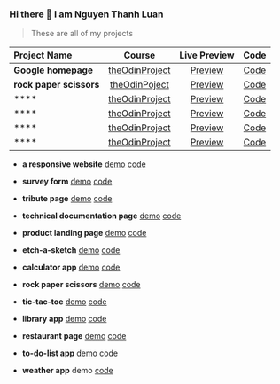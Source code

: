 ### Hi there 👋 I am Nguyen Thanh Luan

> These are all of my projects

| Project Name | Course | Live Preview | Code |
|:---|:---:|:---:|:---:|
| **Google homepage** | [theOdinProject](https://www.theodinproject.com/paths/foundations/courses/foundations/lessons/html-css) |[Preview](https://thanh-luan-nguyen.github.io/google-homepage) | [Code](https://github.com/thanh-luan-nguyen/google-homepage)|
| **rock paper scissors** | [theOdinPoject](https://www.theodinproject.com/paths/foundations/courses/foundations/lessons/rock-paper-scissors) | [Preview](https://thanh-luan-nguyen.github.io/rock-paper-scissors) | [Code](https://github.com/thanh-luan-nguyen/rock-paper-scissors) |
| **** | [theOdinProject]() | [Preview](https://thanh-luan-nguyen.github.io/*) | [Code](https://github.com/thanh-luan-nguyen/*) |
| **** | [theOdinProject]() | [Preview](https://thanh-luan-nguyen.github.io/*) | [Code](https://github.com/thanh-luan-nguyen/*) |
| **** | [theOdinProject]() | [Preview](https://thanh-luan-nguyen.github.io/*) | [Code](https://github.com/thanh-luan-nguyen/*) |
| **** | [theOdinProject]() | [Preview](https://thanh-luan-nguyen.github.io/*) | [Code](https://github.com/thanh-luan-nguyen/*) |



- **a responsive website** [demo](https://nguyen-thanh-luan-github.github.io/a-responsive-website-github.io/) [code](https://github.com/NGUYEN-THANH-LUAN-github/a-responsive-website-github.io)

- **survey form** [demo](https://nguyen-thanh-luan-github.github.io/survey-form.github.io/) [code](https://github.com/NGUYEN-THANH-LUAN-github/survey-form.github.io)

- **tribute page** [demo](https://nguyen-thanh-luan-github.github.io/tribute-page.github.io/) [code](https://github.com/NGUYEN-THANH-LUAN-github/tribute-page.github.io)

- **technical documentation page** [demo](https://nguyen-thanh-luan-github.github.io/technical-documentation-page.github.io/) [code](https://github.com/NGUYEN-THANH-LUAN-github/technical-documentation-page.github.io)

- **product landing page** [demo](https://nguyen-thanh-luan-github.github.io/product-landing-page.github.io/) [code](https://github.com/NGUYEN-THANH-LUAN-github/product-landing-page.github.io)

- **etch-a-sketch** [demo](https://nguyen-thanh-luan-github.github.io/etch-a-sketch.github.io/) [code](https://github.com/NGUYEN-THANH-LUAN-github/etch-a-sketch.github.io)

- **calculator app** [demo](https://nguyen-thanh-luan-github.github.io/calculator-app.github.io/) [code](https://github.com/NGUYEN-THANH-LUAN-github/calculator-app.github.io)

- **rock paper scissors** [demo](https://nguyen-thanh-luan-github.github.io/rock-paper-scissors.github.io/) [code](https://github.com/NGUYEN-THANH-LUAN-github/rock-paper-scissors.github.io)

- **tic-tac-toe** [demo](https://nguyen-thanh-luan-github.github.io/tic-tac-toe.github.io/) [code](https://github.com/NGUYEN-THANH-LUAN-github/tic-tac-toe.github.io)

- **library app** [demo](https://nguyen-thanh-luan-github.github.io/library.github.io/) [code](https://github.com/NGUYEN-THANH-LUAN-github/library.github.io)

- **restaurant page** [demo](https://nguyen-thanh-luan-github.github.io/restaurant-page.github.io/) [code](https://github.com/NGUYEN-THANH-LUAN-github/restaurant-page.github.io)

- **to-do-list app** [demo](https://nguyen-thanh-luan-github.github.io/to-do-list.github.io/) [code](https://github.com/NGUYEN-THANH-LUAN-github/to-do-list.github.io)

- **weather app** demo [code](https://github.com/NGUYEN-THANH-LUAN-github/weather-app.github.io)

<!--
**thanh-luan-nguyen/thanh-luan-nguyen** is a ✨ _special_ ✨ repository because its `README.md` (this file) appears on your GitHub profile.

Here are some ideas to get you started:

- 🔭 I’m currently working on ...
- 🌱 I’m currently learning ...
- 👯 I’m looking to collaborate on ...
- 🤔 I’m looking for help with ...
- 💬 Ask me about ...
- 📫 How to reach me: ...
- 😄 Pronouns: ...
- ⚡ Fun fact: ...
-->
